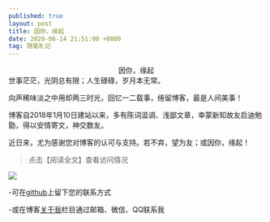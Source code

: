 ```yaml
---
published: true
layout: post
title: 因你，缘起
date: 2020-06-14 21:51:00 +0800
tag: 随笔札记
---
```



<div style="text-align:center;">
因你，缘起
</div>
世事茫茫，光阴总有限；人生碌碌，岁月本无常。


向声稀味淡之中用却两三时光，回忆一二载事，绻留博客，最是人间美事！


博客自2018年1月10日建站以来，多有陈词滥调、浅鄙文章，幸蒙新知故友启迪勉勖，得以安情寄文，神交数友。


近日来，尤为感谢您对博客的认可与支持。若不弃，望为友；或因你，缘起！


>点击【阅读全文】查看访问情况


![](http://lvxiong7zg.cn-bj.ufileos.com/代码图库/访问图片.jpg)



-可在[github](https://github.com/lvxiong7zg/lvxiong7zg.github.io/issues/new)上留下您的联系方式

-或在博客[关于我](http://lvxiong7zg.com/me/)栏目通过邮箱、微信、QQ联系我
